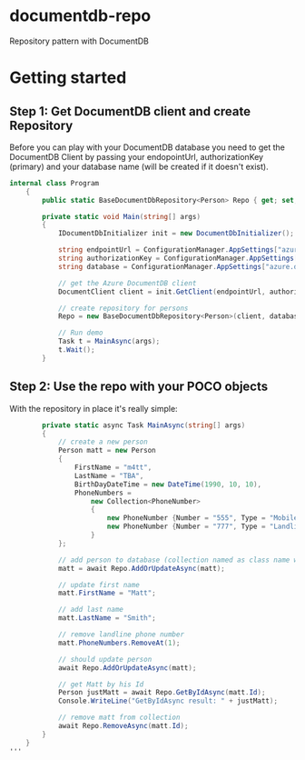# documentdb-repo
Repository pattern with DocumentDB

# Getting started

## Step 1: Get DocumentDB client and create Repository

Before you can play with your DocumentDB database you need to get the DocumentDB Client by passing your endopointUrl, authorizationKey (primary) and your database name (will be created if it doesn't exist).

```csharp
internal class Program
    {
        public static BaseDocumentDbRepository<Person> Repo { get; set; }

        private static void Main(string[] args)
        {
            IDocumentDbInitializer init = new DocumentDbInitializer();

            string endpointUrl = ConfigurationManager.AppSettings["azure.documentdb.endpointUrl"];
            string authorizationKey = ConfigurationManager.AppSettings["azure.documentdb.authorizationKey"];
            string database = ConfigurationManager.AppSettings["azure.documentdb.databaseName"];

            // get the Azure DocumentDB client
            DocumentClient client = init.GetClient(endpointUrl, authorizationKey);

            // create repository for persons
            Repo = new BaseDocumentDbRepository<Person>(client, database);

            // Run demo
            Task t = MainAsync(args);
            t.Wait();
        }
```

## Step 2: Use the repo with your POCO objects

With the repository in place it's really simple:

```csharp
        private static async Task MainAsync(string[] args)
        {
            // create a new person
            Person matt = new Person
            {
                FirstName = "m4tt",
                LastName = "TBA",
                BirthDayDateTime = new DateTime(1990, 10, 10),
                PhoneNumbers =
                    new Collection<PhoneNumber>
                    {
                        new PhoneNumber {Number = "555", Type = "Mobile"},
                        new PhoneNumber {Number = "777", Type = "Landline"}
                    }
            };

            // add person to database (collection named as class name will be created by convenction, this can be configured during initialization of the repository)
            matt = await Repo.AddOrUpdateAsync(matt);

            // update first name
            matt.FirstName = "Matt";

            // add last name
            matt.LastName = "Smith";

            // remove landline phone number
            matt.PhoneNumbers.RemoveAt(1);

            // should update person
            await Repo.AddOrUpdateAsync(matt);

            // get Matt by his Id
            Person justMatt = await Repo.GetByIdAsync(matt.Id);
            Console.WriteLine("GetByIdAsync result: " + justMatt);

            // remove matt from collection
            await Repo.RemoveAsync(matt.Id);
        }
    }
'''
